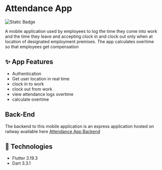 # Attendance App

![Static Badge](https://img.shields.io/badge/Made%20with%20-%20Flutter%20-blue?style=for-the-badge)

A mobile application used by employees to log the time they come into work and the time they leave and accepting clock in and clock out only when at location of designated employment premises. The app calculates overtime so that employees get compensation

## :sparkles: App Features
- Authentication
- Get user location in real time
- clock in to work
- clock out from work
- view attendance logs overtime
- calculate overtime

## Back-End
The backend to this mobile application is an express application hosted on railway available here [Attendance App Backend](https://github.com/victor-nsengiyumva/attendance-app-backend)

## 🚀 Technologies
- Flutter 3.19.3
- Dart 3.3.1
